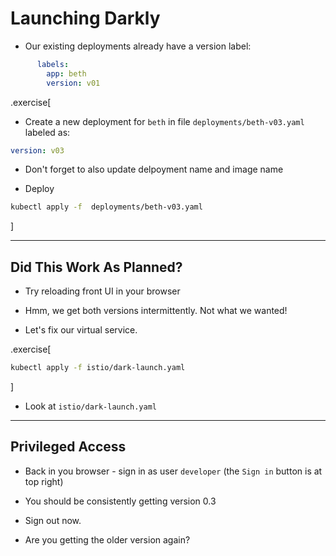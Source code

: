 # Launching Darkly

- Our existing deployments already have a version label:

```yaml
      labels:
        app: beth
        version: v01
```

.exercise[
- Create a new deployment for `beth` in file `deployments/beth-v03.yaml` labeled as:

```yaml
version: v03
```

- Don't forget to also update delpoyment name and image name

- Deploy

```bash
kubectl apply -f  deployments/beth-v03.yaml
```
]

---

## Did This Work As Planned?

- Try reloading front UI in your browser

- Hmm, we get both versions intermittently. Not what we wanted!

- Let's fix our virtual service.

.exercise[ 
```bash
kubectl apply -f istio/dark-launch.yaml
```
]

- Look at `istio/dark-launch.yaml`
---

## Privileged Access

- Back in you browser - sign in as user `developer` (the `Sign in` button is at top right)

- You should be consistently getting version 0.3

- Sign out now.

- Are you getting the older version again?

